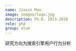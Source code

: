 ```yaml
---
name: Jiaxin Mao
image: images/logo.jpg
description: Ph.D. 2013-2018 
role: phd 
group: alum
--- 
```


研究方向为搜索引擎用户行为分析